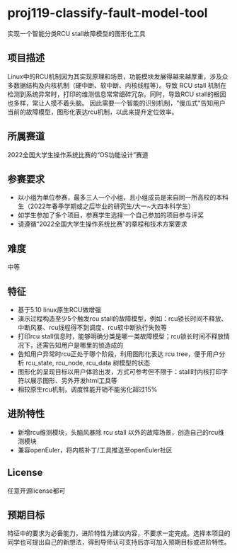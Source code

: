 # proj119-classify-fault-model-tool
实现一个智能分类RCU stall故障模型的图形化工具

## 项目描述

Linux中的RCU机制因为其实现原理和场景，功能模块发展得越来越厚重，涉及众多数据结构及内核机制（硬中断、软中断、内核线程等）。导致 RCU stall 机制在检测到系统异常时，打印的维测信息常常细碎冗杂。同时，导致RCU stall的根因也多样，常让人摸不着头脑。
因此需要一个智能的识别机制，"傻瓜式"告知用户当前的故障模型，图形化表达rcu机制，以此来提升定位效率。

## 所属赛道

2022全国大学生操作系统比赛的“OS功能设计”赛道

## 参赛要求

- 以小组为单位参赛，最多三人一个小组，且小组成员是来自同一所高校的本科生（2022年春季学期或之后毕业的研究生/大一~大四本科学生）
- 如学生参加了多个项目，参赛学生选择一个自己参加的项目参与评奖
- 请遵循“2022全国大学生操作系统比赛”的章程和技术方案要求

## 难度

中等

## 特征

- 基于5.10 linux原生RCU做增强
- 演示过程构造至少5个触发rcu stall的故障模型，例如：rcu锁长时间不释放、中断风暴、rcu线程得不到调度、rcu软中断执行失败等
- 打印rcu stall信息时，能够明确分类是哪一类故障模型；rcu锁长时间不释放情况下，还需告知用户是哪里的锁造成的
- 告知用户异常时rcu正处于哪个阶段，利用图形化表达 rcu tree，便于用户分析 rcu_state, rcu_node, rcu_data 树模型的状态
- 图形化的呈现目标以用户体验出发，方式可参考但不限于：stall时内核打印字符以展示图形、另外开发html工具等
- 相较原生rcu机制，调度性能开销不能劣化超过15%

## 进阶特性

- 新增rcu维测模块，头脑风暴除 rcu stall 以外的故障场景，创造自己的rcu维测模块
- 兼容openEuler，将内核补丁/工具推送至openEuler社区

## License

任意开源license都可

## 预期目标

特征中的要求为必备能力，进阶特性为建议内容，不要求一定完成。选择本项目的同学也可提出自己的新想法，得到导师认可支持后亦可加入预期目标或进阶特性。
